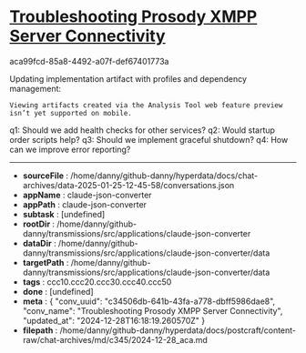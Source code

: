 # [Troubleshooting Prosody XMPP Server Connectivity](https://claude.ai/chat/c34506db-641b-43fa-a778-dbff5986dae8)

aca99fcd-85a8-4492-a07f-def67401773a

 Updating implementation artifact with profiles and dependency management:
```
Viewing artifacts created via the Analysis Tool web feature preview isn’t yet supported on mobile.
```



q1: Should we add health checks for other services?
q2: Would startup order scripts help?
q3: Should we implement graceful shutdown?
q4: How can we improve error reporting?

---

* **sourceFile** : /home/danny/github-danny/hyperdata/docs/chat-archives/data-2025-01-25-12-45-58/conversations.json
* **appName** : claude-json-converter
* **appPath** : claude-json-converter
* **subtask** : [undefined]
* **rootDir** : /home/danny/github-danny/transmissions/src/applications/claude-json-converter
* **dataDir** : /home/danny/github-danny/transmissions/src/applications/claude-json-converter/data
* **targetPath** : /home/danny/github-danny/transmissions/src/applications/claude-json-converter/data
* **tags** : ccc10.ccc20.ccc30.ccc40.ccc50
* **done** : [undefined]
* **meta** : {
  "conv_uuid": "c34506db-641b-43fa-a778-dbff5986dae8",
  "conv_name": "Troubleshooting Prosody XMPP Server Connectivity",
  "updated_at": "2024-12-28T16:18:19.260570Z"
}
* **filepath** : /home/danny/github-danny/hyperdata/docs/postcraft/content-raw/chat-archives/md/c345/2024-12-28_aca.md